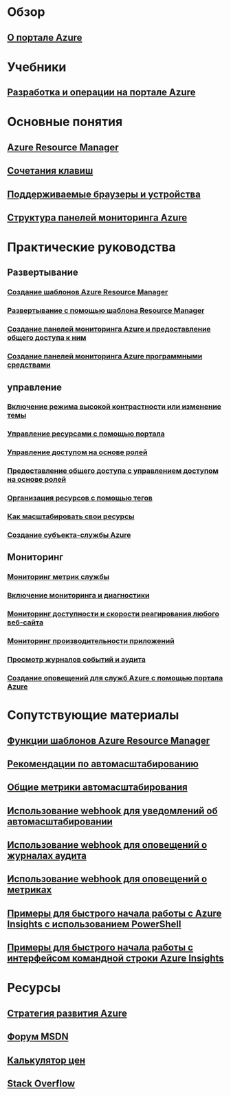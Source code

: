 # Обзор
## [О портале Azure](../azure-portal-overview.md)
# Учебники
## [Разработка и операции на портале Azure](tutorial-azureportal-devops.md)
# Основные понятия
## [Azure Resource Manager](../azure-resource-manager/resource-group-overview.md)
## [Сочетания клавиш](azure-portal-keyboard-shortcuts.md)
## [Поддерживаемые браузеры и устройства](../azure-preview-portal-supported-browsers-devices.md)
## [Структура панелей мониторинга Azure](azure-portal-dashboards-structure.md)
# Практические руководства
## Развертывание
### [Создание шаблонов Azure Resource Manager](../azure-resource-manager/resource-group-authoring-templates.md)
### [Развертывание с помощью шаблона Resource Manager](../azure-resource-manager/resource-group-template-deploy.md)
### [Создание панелей мониторинга Azure и предоставление общего доступа к ним](azure-portal-dashboards.md)
### [Создание панелей мониторинга Azure программными средствами](azure-portal-dashboards-create-programmatically.md)
## управление
### [Включение режима высокой контрастности или изменение темы](azure-portal-change-theme-high-contrast.md)
### [Управление ресурсами с помощью портала](../azure-resource-manager/resource-group-portal.md)
### [Управление доступом на основе ролей](../active-directory/role-based-access-control-configure.md)
### [Предоставление общего доступа с управлением доступом на основе ролей](azure-portal-dashboard-share-access.md)
### [Организация ресурсов с помощью тегов](../azure-resource-manager/resource-group-using-tags.md)
### [Как масштабировать свои ресурсы](../monitoring-and-diagnostics/insights-how-to-scale.md)
### [Создание субъекта-службы Azure](../azure-resource-manager/resource-group-create-service-principal-portal.md)
## Мониторинг
### [Мониторинг метрик службы](../monitoring-and-diagnostics/insights-how-to-customize-monitoring.md)
### [Включение мониторинга и диагностики](../monitoring-and-diagnostics/insights-how-to-use-diagnostics.md)
### [Мониторинг доступности и скорости реагирования любого веб-сайта](../application-insights/app-insights-monitor-web-app-availability.md)
### [Мониторинг производительности приложений](../application-insights/app-insights-azure-web-apps.md)
### [Просмотр журналов событий и аудита](../monitoring-and-diagnostics/insights-debugging-with-events.md)
### [Создание оповещений для служб Azure с помощью портала Azure](../monitoring-and-diagnostics/insights-receive-alert-notifications.md)

# Сопутствующие материалы
## [Функции шаблонов Azure Resource Manager](../azure-resource-manager/resource-group-template-functions.md)
## [Рекомендации по автомасштабированию](../monitoring-and-diagnostics/insights-autoscale-best-practices.md)
## [Общие метрики автомасштабирования](../monitoring-and-diagnostics/insights-autoscale-common-metrics.md)
## [Использование webhook для уведомлений об автомасштабировании](../monitoring-and-diagnostics/insights-autoscale-to-webhook-email.md)
## [Использование webhook для оповещений о журналах аудита](../monitoring-and-diagnostics/insights-auditlog-to-webhook-email.md)
## [Использование webhook для оповещений о метриках](../monitoring-and-diagnostics/insights-webhooks-alerts.md)
## [Примеры для быстрого начала работы с Azure Insights с использованием PowerShell](../monitoring-and-diagnostics/insights-powershell-samples.md)
## [Примеры для быстрого начала работы с интерфейсом командной строки Azure Insights](../monitoring-and-diagnostics/insights-cli-samples.md)

# Ресурсы
## [Стратегия развития Azure](https://azure.microsoft.com/roadmap/?category=monitoring-management)
## [Форум MSDN](https://social.msdn.microsoft.com/Forums/en-US/home?forum=windowsazuremanagement) 
## [Калькулятор цен](https://azure.microsoft.com/pricing/calculator/)
## [Stack Overflow](http://stackoverflow.com/questions/tagged/azure-management-portal)





